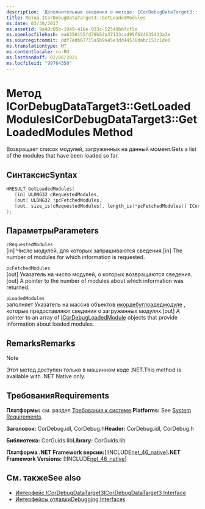 ```yaml
---
description: 'Дополнительные сведения о методе: ICorDebugDataTarget3:: GetLoadedModules'
title: Метод ICorDebugDataTarget3::GetLoadedModules
ms.date: 03/30/2017
ms.assetid: 9a48c05b-1949-416e-933c-52549b6fcf5e
ms.openlocfilehash: ea6350155fd79b52a37133cad95f624635433a3e
ms.sourcegitcommit: ddf7edb67715a5b9a45e3dd44536dabc153c1de0
ms.translationtype: MT
ms.contentlocale: ru-RU
ms.lasthandoff: 02/06/2021
ms.locfileid: "99764350"
---
```

# <a name="icordebugdatatarget3getloadedmodules-method"></a><span data-ttu-id="77386-103">Метод ICorDebugDataTarget3::GetLoadedModules</span><span class="sxs-lookup"><span data-stu-id="77386-103">ICorDebugDataTarget3::GetLoadedModules Method</span></span>

<span data-ttu-id="77386-104">Возвращает список модулей, загруженных на данный момент.</span><span class="sxs-lookup"><span data-stu-id="77386-104">Gets a list of the modules that have been loaded so far.</span></span>  
  
## <a name="syntax"></a><span data-ttu-id="77386-105">Синтаксис</span><span class="sxs-lookup"><span data-stu-id="77386-105">Syntax</span></span>  
  
```cpp  
HRESULT GetLoadedModules(  
   [in] ULONG32 cRequestedModules,  
   [out] ULONG32 *pcFetchedModules,  
   [out, size_is(cRequestedModules), length_is(*pcFetchedModules)] ICorDebugLoadedModule *pLoadedModules[]  
);  
```  
  
## <a name="parameters"></a><span data-ttu-id="77386-106">Параметры</span><span class="sxs-lookup"><span data-stu-id="77386-106">Parameters</span></span>  

 `cRequestedModules`  
 <span data-ttu-id="77386-107">[in] Число модулей, для которых запрашиваются сведения.</span><span class="sxs-lookup"><span data-stu-id="77386-107">[in] The number of modules for which information is requested.</span></span>  
  
 `pcFetchedModules`  
 <span data-ttu-id="77386-108">[out] Указатель на число модулей, о которых возвращаются сведения.</span><span class="sxs-lookup"><span data-stu-id="77386-108">[out] A pointer to the number of modules about which information was returned.</span></span>  
  
 `pLoadedModules`  
 <span data-ttu-id="77386-109">заполняет Указатель на массив объектов [икордебуглоадедмодуле](icordebugloadedmodule-interface.md) , которые предоставляют сведения о загруженных модулях.</span><span class="sxs-lookup"><span data-stu-id="77386-109">[out] A pointer to an array of [ICorDebugLoadedModule](icordebugloadedmodule-interface.md) objects that provide information about loaded modules.</span></span>  
  
## <a name="remarks"></a><span data-ttu-id="77386-110">Remarks</span><span class="sxs-lookup"><span data-stu-id="77386-110">Remarks</span></span>  
  
> [!NOTE]
> <span data-ttu-id="77386-111">Этот метод доступен только в машинном коде .NET.</span><span class="sxs-lookup"><span data-stu-id="77386-111">This method is available with .NET Native only.</span></span>  
  
## <a name="requirements"></a><span data-ttu-id="77386-112">Требования</span><span class="sxs-lookup"><span data-stu-id="77386-112">Requirements</span></span>  

 <span data-ttu-id="77386-113">**Платформы:** см. раздел [Требования к системе](../../get-started/system-requirements.md).</span><span class="sxs-lookup"><span data-stu-id="77386-113">**Platforms:** See [System Requirements](../../get-started/system-requirements.md).</span></span>  
  
 <span data-ttu-id="77386-114">**Заголовок:** CorDebug.idl, CorDebug.h</span><span class="sxs-lookup"><span data-stu-id="77386-114">**Header:** CorDebug.idl, CorDebug.h</span></span>  
  
 <span data-ttu-id="77386-115">**Библиотека:** CorGuids.lib</span><span class="sxs-lookup"><span data-stu-id="77386-115">**Library:** CorGuids.lib</span></span>  
  
 <span data-ttu-id="77386-116">**Платформа .NET Framework версии:**[!INCLUDE[net_46_native](../../../../includes/net-46-native-md.md)]</span><span class="sxs-lookup"><span data-stu-id="77386-116">**.NET Framework Versions:** [!INCLUDE[net_46_native](../../../../includes/net-46-native-md.md)]</span></span>  
  
## <a name="see-also"></a><span data-ttu-id="77386-117">См. также</span><span class="sxs-lookup"><span data-stu-id="77386-117">See also</span></span>

- [<span data-ttu-id="77386-118">Интерфейс ICorDebugDataTarget3</span><span class="sxs-lookup"><span data-stu-id="77386-118">ICorDebugDataTarget3 Interface</span></span>](icordebugdatatarget3-interface.md)
- [<span data-ttu-id="77386-119">Интерфейсы отладки</span><span class="sxs-lookup"><span data-stu-id="77386-119">Debugging Interfaces</span></span>](debugging-interfaces.md)
